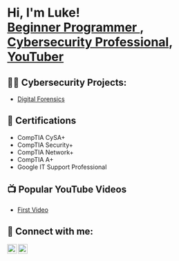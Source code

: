 <h1>Hi, I'm Luke! <br/><a href="https://github.com/lukeburas">Beginner Programmer </a>, <a href="https://www.linkedin.com/in/luke-buras/">Cybersecurity Professional</a>, <a href="https://www.youtube.com/@ekulcybersecurity">YouTuber</a></h1>

<h2>👨‍💻 Cybersecurity Projects:</h2>

  - [Digital Forensics](https://github.com/lukeburas/DigitalForensics-.git)

<h2>📄 Certifications</h2>

- CompTIA CySA+
- CompTIA Security+
- CompTIA Network+
- CompTIA A+
- Google IT Support Professional


<h2>📺 Popular YouTube Videos</h2>

- [First Video]()


<h2> 🤳 Connect with me:</h2>

[<img align="left" alt="JoshMadakor | YouTube" width="22px" src="https://cdn.jsdelivr.net/npm/simple-icons@v3/icons/youtube.svg" />][youtube]
[<img align="left" alt="JoshMadakor | LinkedIn" width="22px" src="https://cdn.jsdelivr.net/npm/simple-icons@v3/icons/linkedin.svg" />][linkedin]

[youtube]: https://www.youtube.com/@ekulcybersecurity
[linkedin]: https://linkedin.com/in/luke-buras/

<!--
**joshmadakor1/joshmadakor1** is a ✨ _special_ ✨ repository because its `README.md` (this file) appears on your GitHub profile.

Here are some ideas to get you started:

- 🔭 I’m currently working on ...
- 🌱 I’m currently learning ...
- 👯 I’m looking to collaborate on ...
- 🤔 I’m looking for help with ...
- 💬 Ask me about ...
- 📫 How to reach me: ...
- 😄 Pronouns: ...
- ⚡ Fun fact: ...
-->

